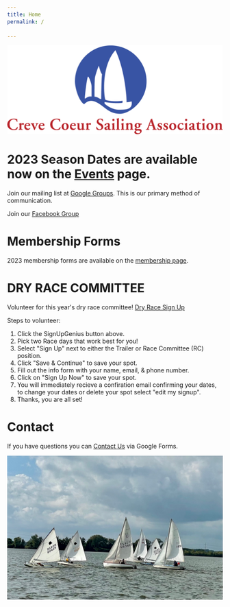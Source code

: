 ```yaml
---
title: Home
permalink: /

---
```

![ccsalogo](/assets/images/CCSA-Logo-Horizontal.png)

# 2023 Season Dates are available now on the [Events](/events/) page. 

Join our mailing list at [Google Groups](https://groups.google.com/forum/#!forum/ccsa-members). 
This is our primary method of communication.

Join our [Facebook Group](https://www.facebook.com/groups/112029055498260)

# Membership Forms

2023 membership forms are available on the [membership page](/learning/membership.html).

# DRY RACE COMMITTEE
Volunteer for this year's dry race committee! [Dry Race Sign Up](https://www.signupgenius.com/go/10c094ca5ab28a0f4c34-dryrace#/) 

Steps to volunteer: 
<ol>
  <li>Click the SignUpGenius button above.</li>
  <li>Pick two Race days that work best for you!</li>
  <li>Select "Sign Up" next to either the Trailer or Race Committee (RC) position.</li>
  <li>Click "Save & Continue" to save your spot.</li>
  <li>Fill out the info form with your name, email, & phone number.</li>
  <li>Click on "Sign Up Now" to save your spot.</li>
  <li>You will immediately recieve a confiration email confirming your dates, to change your dates or delete your spot select "edit my signup".</li>
  <li>Thanks, you are all set!</li>
</ol>

# Contact
If you have questions you can [Contact Us](https://www.sailccsa.com/about-us/contact) via Google Forms.

![sailboat racing](/assets/images/racing.jpeg)

